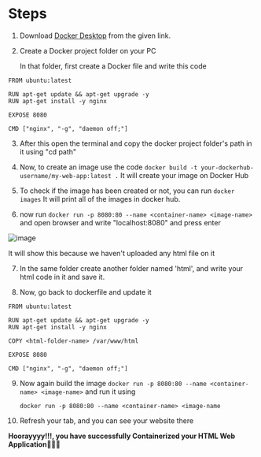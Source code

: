 # Steps
1. Download [Docker Desktop](https://www.docker.com/products/docker-desktop/) from the given link.

2. Create a Docker project folder on your PC

      In that folder, first create a Docker file and write this code
   
```
FROM ubuntu:latest

RUN apt-get update && apt-get upgrade -y
RUN apt-get install -y nginx

EXPOSE 8080

CMD ["nginx", "-g", "daemon off;"]
```

3. After this open the terminal and copy the docker project folder's path in it using "cd path"

4. Now, to create an image use the code 
      ``` docker build -t your-dockerhub-username/my-web-app:latest . ```
It will create your image on Docker Hub

5. To check if the image has been created or not, you can run ```docker images```
      It will print all of the images in docker hub.

6. now run ```docker run -p 8080:80 --name <container-name> <image-name>``` and open browser and write "localhost:8080" and press enter 

![image](https://github.com/Utkarsh067/Docker-Projects-/assets/161854515/cc574cbd-0f7a-4a27-9f3c-42d25722a16b)

It will show this because we haven't uploaded any html file on it

7. In the same folder create another folder named  'html', and write your html code in it and save it.

8. Now, go back to dockerfile and update it
```
FROM ubuntu:latest

RUN apt-get update && apt-get upgrade -y
RUN apt-get install -y nginx

COPY <html-folder-name> /var/www/html

EXPOSE 8080

CMD ["nginx", "-g", "daemon off;"]
```

9. Now again build the image ```docker run -p 8080:80 --name <container-name> <image-name>``` and run it using 
 
   ```docker run -p 8080:80 --name <container-name> <image-name```

10. Refresh your tab, and you can see your website there


**Hoorayyyy!!!, you have successfully Containerized your HTML Web Application🎉🎉🎉**
